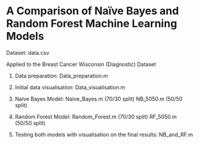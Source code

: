# A Comparison of Naïve Bayes and Random Forest Machine Learning Models

Dataset: data.csv 

Applied to the Breast Cancer Wisconsin (Diagnostic) Dataset

1. Data preparation: Data_preparation.m

2. Initial data visualisation: Data_visualisation.m

3. Naive Bayes Model: Naive_Bayes.m (70/30 split)
			       NB_5050.m (50/50 split) 
4. Random Forest Model: Random_Forest.m (70/30 split)
    				    RF_5050.m (50/50 split)

5. Testing both models with visualisation on the final results: NB_and_RF.m
